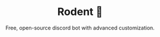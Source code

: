 <a align="center">
<h1>Rodent 🧀</h1>
<p>Free, open-source discord bot with advanced customization.</p>

</a>
